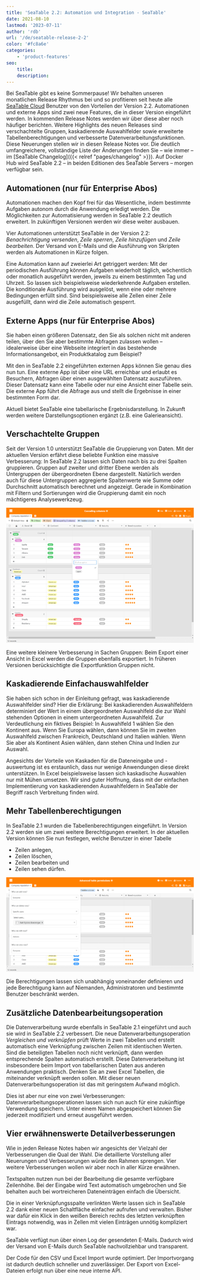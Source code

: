 ```yaml
---
title: 'SeaTable 2.2: Automation und Integration - SeaTable'
date: 2021-08-10
lastmod: '2023-07-11'
author: 'rdb'
url: '/de/seatable-release-2-2'
color: '#fc8a6e'
categories:
    - 'product-features'
seo:
    title:
    description:
---
```


Bei SeaTable gibt es keine Sommerpause! Wir behalten unseren monatlichen Release Rhythmus bei und so profitieren seit heute alle [SeaTable Cloud](https://cloud.seatable.io) Benutzer von den Vorteilen der Version 2.2. Automationen und externe Apps sind zwei neue Features, die in dieser Version eingeführt werden. In kommenden Release Notes werden wir über diese aber noch häufiger berichten. Weitere Highlights des neuen Releases sind verschachtelte Gruppen, kaskadierende Auswahlfelder sowie erweiterte Tabellenberechtigungen und verbesserte Datenverarbeitungsfunktionen. Diese Neuerungen stellen wir in diesen Release Notes vor. Die deutlich umfangreichere, vollständige Liste der Änderungen finden Sie – wie immer – im [SeaTable Changelog]({{< relref "pages/changelog" >}}). Auf Docker Hub wird SeaTable 2.2 – in beiden Editionen des SeaTable Servers – morgen verfügbar sein.

## Automationen (nur für Enterprise Abos)

Automationen machen den Kopf frei für das Wesentliche, indem bestimmte Aufgaben autonom durch die Anwendung erledigt werden. Die Möglichkeiten zur Automatisierung werden in SeaTable 2.2 deutlich erweitert. In zukünftigen Versionen werden wir diese weiter ausbauen.

Vier Automationen unterstützt SeaTable in der Version 2.2: _Benachrichtigung versenden_, _Zeile sperren_, _Zeile hinzufügen_ und _Zeile bearbeiten_. Der Versand von E-Mails und die Ausführung von Skripten werden als Automationen in Kürze folgen.

Eine Automation kann auf zweierlei Art getriggert werden: Mit der periodischen Ausführung können Aufgaben wiederholt täglich, wöchentlich oder monatlich ausgeführt werden, jeweils zu einem bestimmten Tag und Uhrzeit. So lassen sich beispielsweise wiederkehrende Aufgaben erstellen. Die konditionale Ausführung wird ausgelöst, wenn eine oder mehrere Bedingungen erfüllt sind. Sind beispielsweise alle Zellen einer Zeile ausgefüllt, dann wird die Zeile automatisch gesperrt.

## Externe Apps (nur für Enterprise Abos)

Sie haben einen größeren Datensatz, den Sie als solchen nicht mit anderen teilen, über den Sie aber bestimmte Abfragen zulassen wollen – idealerweise über eine Webseite integriert in das bestehende Informationsangebot, ein Produktkatalog zum Beispiel?

Mit den in SeaTable 2.2 eingeführten externen Apps können Sie genau dies nun tun. Eine externe App ist über eine URL erreichbar und erlaubt es Besuchern, Abfragen über einen ausgewählten Datensatz auszuführen. Dieser Datensatz kann eine Tabelle oder nur eine Ansicht einer Tabelle sein. Die externe App führt die Abfrage aus und stellt die Ergebnisse in einer bestimmten Form dar.

Aktuell bietet SeaTable eine tabellarische Ergebnisdarstellung. In Zukunft werden weitere Darstellungsoptionen ergänzt (z.B. eine Galerieansicht).

## Verschachtelte Gruppen

Seit der Version 1.0 unterstützt SeaTable die Gruppierung von Daten. Mit der aktuellen Version erfährt diese beliebte Funktion eine massive Verbesserung: In SeaTable 2.2 lassen sich Daten nach bis zu drei Spalten gruppieren. Gruppen auf zweiter und dritter Ebene werden als Untergruppen der übergeordneten Ebene dargestellt. Natürlich werden auch für diese Untergruppen aggregierte Spaltenwerte wie Summe oder Durchschnitt automatisch berechnet und angezeigt. Gerade in Kombination mit Filtern und Sortierungen wird die Gruppierung damit ein noch mächtigeres Analysewerkzeug.

![Cascading columns and nested groups](Cascading-columns.png)

Eine weitere kleinere Verbesserung in Sachen Gruppen: Beim Export einer Ansicht in Excel werden die Gruppen ebenfalls exportiert. In früheren Versionen berücksichtigte die Exportfunktion Gruppen nicht.

## Kaskadierende Einfachauswahlfelder

Sie haben sich schon in der Einleitung gefragt, was kaskadierende Auswahlfelder sind? Hier die Erklärung: Bei kaskadierenden Auswahlfeldern determiniert der Wert in einem übergeordneten Auswahlfeld die zur Wahl stehenden Optionen in einem untergeordneten Auswahlfeld. Zur Verdeutlichung ein fiktives Beispiel: In Auswahlfeld 1 wählen Sie den Kontinent aus. Wenn Sie Europa wählen, dann können Sie im zweiten Auswahlfeld zwischen Frankreich, Deutschland und Italien wählen. Wenn Sie aber als Kontinent Asien wählen, dann stehen China und Indien zur Auswahl.

Angesichts der Vorteile von Kaskaden für die Dateneingabe und -auswertung ist es erstaunlich, dass nur wenige Anwendungen diese direkt unterstützen. In Excel beispielsweise lassen sich kaskadische Auswahlen nur mit Mühen umsetzen. Wir sind guter Hoffnung, dass mit der einfachen Implementierung von kaskadierenden Auswahlfeldern in SeaTable der Begriff rasch Verbreitung finden wird.

## Mehr Tabellenberechtigungen

In SeaTable 2.1 wurden die Tabellenberechtigungen eingeführt. In Version 2.2 werden sie um zwei weitere Berechtigungen erweitert. In der aktuellen Version können Sie nun festlegen, welche Benutzer in einer Tabelle

- Zeilen anlegen,
- Zeilen löschen,
- Zeilen bearbeiten und
- Zeilen sehen dürfen.

![Advanced table permissions](Advanced-table-permissions.png)

Die Berechtigungen lassen sich unabhängig voneinander definieren und jede Berechtigung kann auf Niemanden, Administratoren und bestimmte Benutzer beschränkt werden.

## Zusätzliche Datenbearbeitungsoperation

Die Datenverarbeitung wurde ebenfalls in SeaTable 2.1 eingeführt und auch sie wird in SeaTable 2.2 verbessert. Die neue Datenverarbeitungsoperation _Vergleichen und verknüpfen_ prüft Werte in zwei Tabellen und erstellt automatisch eine Verknüpfung zwischen Zeilen mit identischen Werten. Sind die beteiligten Tabellen noch nicht verknüpft, dann werden entsprechende Spalten automatisch erstellt. Diese Datenverarbeitung ist insbesondere beim Import von tabellarischen Daten aus anderen Anwendungen praktisch. Denken Sie an zwei Excel Tabellen, die miteinander verknüpft werden sollen. Mit dieser neuen Datenverarbeitungsoperation ist das mit geringstem Aufwand möglich.

Dies ist aber nur eine von zwei Verbesserungen: Datenverarbeitungsoperationen lassen sich nun auch für eine zukünftige Verwendung speichern. Unter einem Namen abgespeichert können Sie jederzeit modifiziert und erneut ausgeführt werden.

## Vier erwähnenswerte Detailverbesserungen

Wie in jeden Release Notes haben wir angesichts der Vielzahl der Verbesserungen die Qual der Wahl. Die detaillierte Vorstellung aller Neuerungen und Verbesserungen würde den Rahmen sprengen. Vier weitere Verbesserungen wollen wir aber noch in aller Kürze erwähnen.

Textspalten nutzen nun bei der Bearbeitung die gesamte verfügbare Zeilenhöhe. Bei der Eingabe wird Text automatisch umgebrochen und Sie behalten auch bei wortreicheren Dateneinträgen einfach die Übersicht.

Die in einer Verknüpfungsspalte verlinkten Werte lassen sich in SeaTable 2.2 dank einer neuen Schaltfläche einfacher aufrufen und verwalten. Bisher war dafür ein Klick in den weißen Bereich rechts des letzten verknüpften Eintrags notwendig, was in Zellen mit vielen Einträgen unnötig kompliziert war.

SeaTable verfügt nun über einen Log der gesendeten E-Mails. Dadurch wird der Versand von E-Mails durch SeaTable nachvollziehbar und transparent.

Der Code für den CSV und Excel Import wurde optimiert. Der Importvorgang ist dadurch deutlich schneller und zuverlässiger. Der Export von Excel-Dateien erfolgt nun über eine neue interne API.
